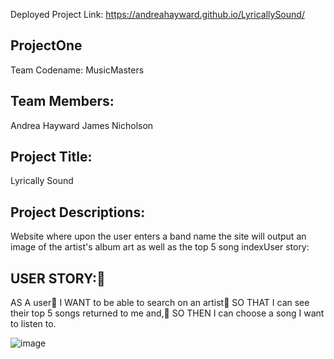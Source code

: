 Deployed Project Link: https://andreahayward.github.io/LyricallySound/

## ProjectOne
Team Codename:
MusicMasters

## Team Members:
Andrea Hayward
James Nicholson

## Project Title:
Lyrically Sound

## Project Descriptions:
Website where upon the user enters a band name the site will output an image of the artist's album art as well as the top 5 song indexUser story:

## USER STORY:
AS A user
I WANT to be able to search on an artist
SO THAT I can see their top 5 songs returned to me and,
SO THEN I can choose a song I want to listen to.

![image](https://user-images.githubusercontent.com/67828728/94630140-d5c6fa00-0292-11eb-81c4-d5d895736c5a.png)

